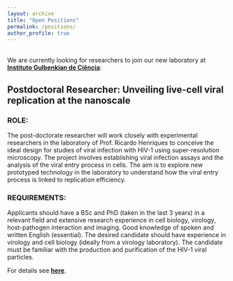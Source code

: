 ```yaml
---
layout: archive
title: "Open Positions"
permalink: /positions/
author_profile: true
---
```


<br>
We are currently looking for researchers to join our new laboratory at <b><u><a href="https://gulbenkian.pt/ciencia/">Instituto Gulbenkian de Ciência</a></u></b>:

<h2>Postdoctoral Researcher: Unveiling live-cell viral replication at the nanoscale
</h2>

<h3>ROLE:</h3>
The post-doctorate researcher will work closely with experimental researchers in the laboratory of Prof. Ricardo Henriques to conceive the ideal design for studies of viral infection with HIV-1 using super-resolution microscopy. The project involves establishing viral infection assays and the analysis of the viral entry process in cells. The aim is to explore new prototyped technology in the laboratory to understand how the viral entry process is linked to replication efficiency.

<h3>REQUIREMENTS:</h3>
Applicants should have a BSc and PhD (taken in the last 3 years) in a relevant field and extensive research experience in cell biology, virology, host-pathogen interaction and imaging. Good knowledge of spoken and written English (essential). The desired candidate should have experience in virology and cell biology (ideally from a virology laboratory). The candidate must be familiar with the production and purification of the HIV-1 viral particles.

For details see <b><u><a href="https://henriqueslab.github.io/files/OCB_Fellowship_EMBO_-_Post_Doc_Call_2021.pdf">here</a></u></b>.
